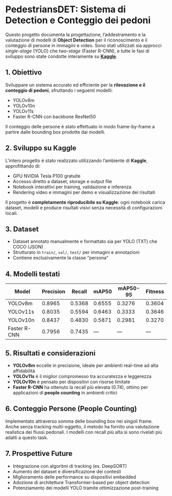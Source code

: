 # PedestriansDET: Sistema di Detection e Conteggio dei pedoni

Questo progetto documenta la progettazione, l’addestramento e la valutazione di modelli di **Object Detection** per il riconoscimento e il conteggio di persone in immagini e video. Sono stati utilizzati sia approcci *single-stage* (YOLO) che *two-stage* (Faster R-CNN), e tutte le fasi di sviluppo sono state condotte interamente su **[Kaggle]([https://www.kaggle.com/](https://www.kaggle.com/code/denisecilia/demo-for-machine-learning-project))**.

## 1. Obiettivo
Sviluppare un sistema accurato ed efficiente per la **rilevazione e il conteggio di pedoni**, sfruttando i seguenti modelli:
- YOLOv8m
- YOLOv10n
- YOLOv11s
- Faster R-CNN con backbone ResNet50

Il conteggio delle persone è stato effettuato in modo frame-by-frame a partire dalle bounding box prodotte dai modelli.

## 2. Sviluppo su Kaggle
L’intero progetto è stato realizzato utilizzando l’ambiente di **Kaggle**, approfittando di:
- GPU NVIDIA Tesla P100 gratuite
- Accesso diretto a dataset, storage e output file
- Notebook interattivi per training, validazione e inferenza
- Rendering video e immagini per demo e visualizzazione dei risultati

Il progetto è **completamente riproducibile su Kaggle**: ogni notebook carica dataset, modelli e produce risultati visivi senza necessità di configurazioni locali.

## 3. Dataset
- Dataset annotato manualmente e formattato sia per YOLO (TXT) che COCO (JSON)
- Strutturato in `train/`, `val/`, `test/` per immagini e annotazioni
- Contiene esclusivamente la classe "persona"

## 4. Modelli testati
| Model           | Precision  | Recall  | mAP50  | mAP50-95 | Fitness |
|-----------------|------------|---------|--------|----------|---------|
| YOLOv8m         | 0.8965     | 0.5368  | 0.6555 | 0.3276   | 0.3604  |
| YOLOv11s        | 0.8035     | 0.5594  | 0.6463 | 0.3333   | 0.3646  |
| YOLOv10n        | 0.8437     | 0.4830  | 0.5871 | 0.2981   | 0.3270  |
| Faster R-CNN    | 0.7956     | 0.7435  | —      | —        | —       |

## 5. Risultati e considerazioni
- **YOLOv8m** eccelle in precisione, ideale per ambienti real-time ad alta affidabilità
- **YOLOv11s** è il miglior compromesso tra accuratezza e leggerezza
- **YOLOv10n** è pensato per dispositivi con risorse limitate
- **Faster R-CNN** ha ottenuto la recall più elevata (0.74), ottimo per applicazioni di **people counting** in ambienti critici

## 6. Conteggio Persone (People Counting)
Implementato attraverso somma delle bounding box nei singoli frame. Anche senza tracking multi-oggetto, il metodo ha fornito una valutazione realistica dei flussi pedonali. I modelli con recall più alta si sono rivelati più adatti a questo task.

## 7. Prospettive Future
- Integrazione con algoritmi di tracking (es. DeepSORT)
- Aumento del dataset e diversificazione dei contesti
- Miglioramento delle performance su dispositivi embedded
- Adozione di architetture Transformer-based per object detection
- Potenziamento dei modelli YOLO tramite ottimizzazione post-training


